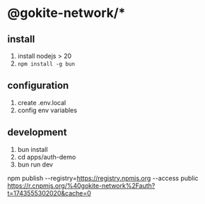 # @gokite-network/\*

## install

1. install nodejs > 20
2. `npm install -g bun`

## configuration

1. create .env.local
2. config env variables

## development

1. bun install
2. cd apps/auth-demo
3. bun run dev

npm publish --registry=https://registry.npmjs.org --access public
https://r.cnpmjs.org/%40gokite-network%2Fauth?t=1743555302020&cache=0
